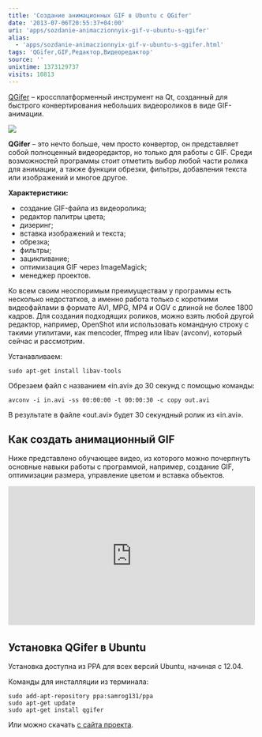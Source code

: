 ```yaml
---
title: 'Создание анимационных GIF в Ubuntu с QGifer'
date: '2013-07-06T20:55:37+04:00'
uri: 'apps/sozdanie-animaczionnyix-gif-v-ubuntu-s-qgifer'
alias: 
  - 'apps/sozdanie-animaczionnyix-gif-v-ubuntu-s-qgifer.html'
tags: 'QGifer,GIF,Редактор,Видеоредактор'
source: ''
unixtime: 1373129737
visits: 10813
---
```

[QGifer](http://sourceforge.net/projects/qgifer) – кроссплатформенный инструмент на Qt, созданный для быстрого конвертирования небольших видеороликов в виде GIF-анимации.

[![](img/2013/07/06/20-00/qgifer-9224923050-o.jpg)](img/2013/07/06/20-00/qgifer-9224923050-o.jpg)

**QGifer** – это нечто больше, чем просто конвертор, он представляет собой полноценный видеоредактор, но только для работы с GIF. Среди возможностей программы стоит отметить выбор любой части ролика для анимации, а также функции обрезки, фильтры, добавления текста или изображений и многое другое.

**Характеристики:**

*   создание GIF-файла из видеоролика;
*   редактор палитры цвета;
*   дизеринг;
*   вставка изображений и текста;
*   обрезка;
*   фильтры;
*   зацикливание;
*   оптимизация GIF через ImageMagick;
*   менеджер проектов.

Ко всем своим неоспоримым преимуществам у программы есть несколько недостатков, а именно работа только с короткими видеофайлами в формате AVI, MPG, MP4 и OGV с длиной не более 1800 кадров. Для создания подходящих роликов, можно взять любой другой редактор, например, OpenShot или использовать командную строку с такими утилитами, как mencoder, ffmpeg или libav (avconv), который сейчас и рассмотрим.

Устанавливаем:

```
sudo apt-get install libav-tools
```

Обрезаем файл с названием «in.avi» до 30 секунд с помощью команды:

```
avconv -i in.avi -ss 00:00:00 -t 00:00:30 -c copy out.avi
```

В результате в файле «out.avi» будет 30 секундный ролик из «in.avi».

## Как создать анимационный GIF

Ниже представлено обучающее видео, из которого можно почерпнуть основные навыки работы с программой, например, создание GIF, оптимизации размера, управление цветом и вставка объектов.

<iframe width="500" height="281" src="https://www.youtube.com/embed/SNTf5eNdL4Q" frameborder="0" allowfullscreen=""></iframe> 

## Установка QGifer в Ubuntu

Установка доступна из PPA для всех версий Ubuntu, начиная с 12.04.

Команды для инсталляции из терминала:

```
sudo add-apt-repository ppa:samrog131/ppa
sudo apt-get update
sudo apt-get install qgifer
```

Или можно скачать [с сайта проекта](http://sourceforge.net/projects/qgifer/files/).
